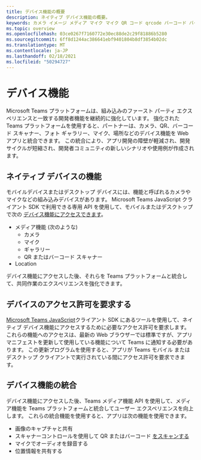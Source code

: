 ```yaml
---
title: デバイス機能の概要
description: ネイティブ デバイス機能の概要。
keywords: カメラ イメージ メディア マイク マイク QR コード qrcode バーコード バーコード スキャン スキャナー機能ネイティブ デバイスのアクセス許可
ms.topic: overview
ms.openlocfilehash: 03ce0267f7160772e30ec88de2c29f81886b5280
ms.sourcegitcommit: 6ff8d1244ac386641ebf9401804b8df3854b02dc
ms.translationtype: MT
ms.contentlocale: ja-JP
ms.lasthandoff: 02/18/2021
ms.locfileid: "50294727"
---
```

# <a name="device-capabilities"></a>デバイス機能 

Microsoft Teams プラットフォームは、組み込みのファースト パーティ エクスペリエンスと一致する開発者機能を継続的に強化しています。 強化された Teams プラットフォームを使用すると、パートナーは、カメラ、QR、バーコード スキャナー、フォト ギャラリー、マイク、場所などのデバイス機能を Web アプリと統合できます。 この統合により、アプリ開発の障壁が軽減され、開発サイクルが短縮され、開発者コミュニティの新しいシナリオや使用例が作成されます。

## <a name="native-device-capabilities"></a>ネイティブ デバイスの機能

モバイルデバイスまたはデスクトップ デバイスには、機能と呼ばれるカメラやマイクなどの組み込みデバイスがあります。 Microsoft Teams JavaScript クライアント SDK で利用できる専用 API を使用して、モバイルまたはデスクトップで次の [デバイス機能にアクセスできます](/javascript/api/overview/msteams-client?view=msteams-client-js-latest&preserve-view=true)。
* メディア機能 (次のような)
    * カメラ
    * マイク
    * ギャラリー
    * QR またはバーコード スキャナー
* Location

デバイス機能にアクセスした後、それらを Teams プラットフォームと統合して、共同作業のエクスペリエンスを強化できます。 

## <a name="request-device-permissions"></a>デバイスのアクセス許可を要求する

[Microsoft Teams JavaScript](/javascript/api/overview/msteams-client?view=msteams-client-js-latest&preserve-view=true)クライアント SDK にあるツールを使用[](native-device-permissions.md)して、ネイティブ デバイス機能にアクセスするために必要なアクセス許可を要求します。 これらの機能へのアクセスは、最新の Web ブラウザーでは標準ですが、アプリ マニフェストを更新して使用している機能について Teams に通知する必要があります。 この更新プログラムを使用すると、アプリが Teams モバイル またはデスクトップ クライアントで実行されている間にアクセス許可を要求できます。
 
 ## <a name="integrate-device-capabilities"></a>デバイス機能の統合

デバイス機能にアクセスした後、Teams メディア機能 API を使用[](mobile-camera-image-permissions.md)して、メディア機能を Teams プラットフォームと統合してユーザー エクスペリエンスを向上します。 これらの統合機能を使用すると、アプリは次の機能を使用できます。

* 画像のキャプチャと共有
* スキャナーコントロールを使用して QR またはバーコード [をスキャンする](qr-barcode-scanner-capability.md)
* マイクでオーディオを録音する
* 位置情報を共有する
